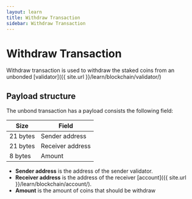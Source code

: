 ```yaml
---
layout: learn
title: Withdraw Transaction
sidebar: Withdraw Transaction
---
```


# Withdraw Transaction

Withdraw transaction is used to withdraw the staked coins from an unbonded
[validator]({{ site.url }}/learn/blockchain/validator/)

## Payload structure

The unbond transaction has a payload consists the following field:

| Size     | Field            |
| -------- | ---------------- |
| 21 bytes | Sender address   |
| 21 bytes | Receiver address |
| 8 bytes  | Amount           |

- **Sender address** is the address of the sender validator.
- **Receiver address** is the address of the receiver [account]({{ site.url }}/learn/blockchain/account/).
- **Amount** is the amount of coins that should be withdraw
